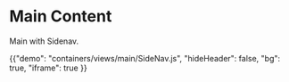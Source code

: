 # Main Content

<p class="description">Main with Sidenav.</p>

{{"demo": "containers/views/main/SideNav.js", "hideHeader": false, "bg": true, "iframe": true }}
